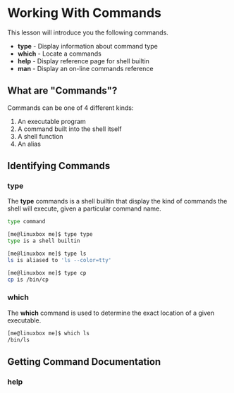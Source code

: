 # Working With Commands
This lesson will introduce you the following commands.
- **type** - Display information about command type
- **which** - Locate a commands
- **help** - Display reference page for shell builtin
- **man** - Display an on-line commands reference

## What are "Commands"?
Commands can be one of 4 different kinds:
1. An executable program
2. A command built into the shell itself
3. A shell function
4. An alias

## Identifying Commands
### type
The **type** commands is a shell builtin that display the kind of commands the shell will execute, given a particular command name.
```bash
type command
```
```bash
[me@linuxbox me]$ type type
type is a shell builtin

[me@linuxbox me]$ type ls
ls is aliased to 'ls --color=tty'

[me@linuxbox me]$ type cp
cp is /bin/cp
```

### which
The **which** command is used to determine the exact location of a given executable.
```bash
[me@linuxbox me]$ which ls
/bin/ls
```

## Getting Command Documentation
### help

<!--stackedit_data:
eyJoaXN0b3J5IjpbLTE3MTMwMTc0ODVdfQ==
-->